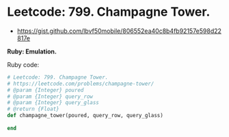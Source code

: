 # Leetcode: 799. Champagne Tower.
 
- https://gist.github.com/lbvf50mobile/806552ea40c8b4fb92157e598d22817e
 
**Ruby: Emulation.**

Ruby code:
```Ruby
# Leetcode: 799. Champagne Tower.
# https://leetcode.com/problems/champagne-tower/
# @param {Integer} poured
# @param {Integer} query_row
# @param {Integer} query_glass
# @return {Float}
def champagne_tower(poured, query_row, query_glass)
    
end
```
